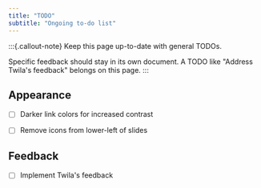 ```yaml
---
title: "TODO"
subtitle: "Ongoing to-do list"
---
```


:::{.callout-note}
Keep this page up-to-date with general TODOs.

Specific feedback should stay in its own document. A TODO like "Address Twila's
feedback" belongs on this page.
:::


## Appearance

- [ ] Darker link colors for increased contrast
- [ ] Remove icons from lower-left of slides


## Feedback

- [ ] Implement Twila's feedback

